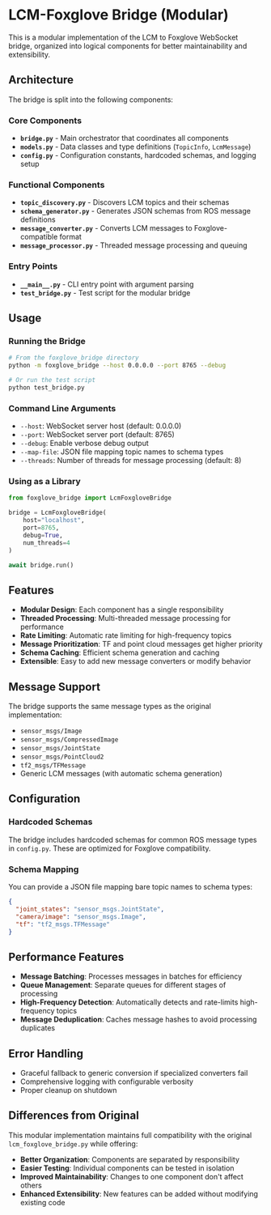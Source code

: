 # LCM-Foxglove Bridge (Modular)

This is a modular implementation of the LCM to Foxglove WebSocket bridge, organized into logical components for better maintainability and extensibility.

## Architecture

The bridge is split into the following components:

### Core Components

- **`bridge.py`** - Main orchestrator that coordinates all components
- **`models.py`** - Data classes and type definitions (`TopicInfo`, `LcmMessage`)
- **`config.py`** - Configuration constants, hardcoded schemas, and logging setup

### Functional Components

- **`topic_discovery.py`** - Discovers LCM topics and their schemas
- **`schema_generator.py`** - Generates JSON schemas from ROS message definitions
- **`message_converter.py`** - Converts LCM messages to Foxglove-compatible format
- **`message_processor.py`** - Threaded message processing and queuing

### Entry Points

- **`__main__.py`** - CLI entry point with argument parsing
- **`test_bridge.py`** - Test script for the modular bridge

## Usage

### Running the Bridge

```bash
# From the foxglove_bridge directory
python -m foxglove_bridge --host 0.0.0.0 --port 8765 --debug

# Or run the test script
python test_bridge.py
```

### Command Line Arguments

- `--host`: WebSocket server host (default: 0.0.0.0)
- `--port`: WebSocket server port (default: 8765)
- `--debug`: Enable verbose debug output
- `--map-file`: JSON file mapping topic names to schema types
- `--threads`: Number of threads for message processing (default: 8)

### Using as a Library

```python
from foxglove_bridge import LcmFoxgloveBridge

bridge = LcmFoxgloveBridge(
    host="localhost",
    port=8765,
    debug=True,
    num_threads=4
)

await bridge.run()
```

## Features

- **Modular Design**: Each component has a single responsibility
- **Threaded Processing**: Multi-threaded message processing for performance
- **Rate Limiting**: Automatic rate limiting for high-frequency topics
- **Message Prioritization**: TF and point cloud messages get higher priority
- **Schema Caching**: Efficient schema generation and caching
- **Extensible**: Easy to add new message converters or modify behavior

## Message Support

The bridge supports the same message types as the original implementation:

- `sensor_msgs/Image`
- `sensor_msgs/CompressedImage`
- `sensor_msgs/JointState`
- `sensor_msgs/PointCloud2`
- `tf2_msgs/TFMessage`
- Generic LCM messages (with automatic schema generation)

## Configuration

### Hardcoded Schemas

The bridge includes hardcoded schemas for common ROS message types in `config.py`. These are optimized for Foxglove compatibility.

### Schema Mapping

You can provide a JSON file mapping bare topic names to schema types:

```json
{
  "joint_states": "sensor_msgs.JointState",
  "camera/image": "sensor_msgs.Image",
  "tf": "tf2_msgs.TFMessage"
}
```

## Performance Features

- **Message Batching**: Processes messages in batches for efficiency
- **Queue Management**: Separate queues for different stages of processing
- **High-Frequency Detection**: Automatically detects and rate-limits high-frequency topics
- **Message Deduplication**: Caches message hashes to avoid processing duplicates

## Error Handling

- Graceful fallback to generic conversion if specialized converters fail
- Comprehensive logging with configurable verbosity
- Proper cleanup on shutdown

## Differences from Original

This modular implementation maintains full compatibility with the original `lcm_foxglove_bridge.py` while offering:

- **Better Organization**: Components are separated by responsibility
- **Easier Testing**: Individual components can be tested in isolation
- **Improved Maintainability**: Changes to one component don't affect others
- **Enhanced Extensibility**: New features can be added without modifying existing code